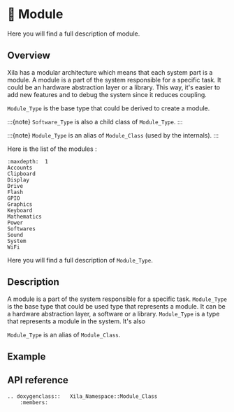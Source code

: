# 🧩 Module

Here you will find a full description of module.

## Overview

Xila has a modular architecture which means that each system part is a module.
A module is a part of the system responsible for a specific task. It could be an hardware abstraction layer or a library.
This way, it's easier to add new features and to debug the system since it reduces coupling.

`Module_Type` is the base type that could be derived to create a module.

:::{note}
    `Software_Type` is also a child class of `Module_Type`.
:::

:::{note}
    `Module_Type` is an alias of `Module_Class` (used by the internals).
:::

Here is the list of the modules :

```{toctree}
:maxdepth:  1
Accounts
Clipboard
Display
Drive
Flash
GPIO
Graphics
Keyboard
Mathematics
Power
Softwares
Sound
System
WiFi
```

Here you will find a full description of `Module_Type`.

## Description

A module is a part of the system responsible for a specific task. `Module_Type` is the base type that could be used type that represents a module. 
It can be a hardware abstraction layer, a software or a library.
`Module_Type` is a type that represents a module in the system. It's also 

`Module_Type` is an alias of `Module_Class`.

## Example

## API reference

```{eval-rst}
.. doxygenclass::   Xila_Namespace::Module_Class
    :members:
```